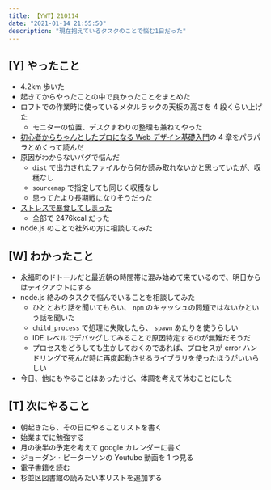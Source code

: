 ```yaml
---
title: 【YWT】210114
date: "2021-01-14 21:55:50"
description: "現在抱えているタスクのことで悩む1日だった"
---
```


## [Y] やったこと

- 4.2km 歩いた
- 起きてからやったことの中で良かったことをまとめた
- ロフトでの作業時に使っているメタルラックの天板の高さを 4 段くらい上げた
  - モニターの位置、デスクまわりの整理も兼ねてやった
- [初心者からちゃんとしたプロになる Web デザイン基礎入門](https://github.com/LeeDDHH/book-output/blob/main/%E5%88%9D%E5%BF%83%E8%80%85%E3%81%8B%E3%82%89%E3%81%A1%E3%82%83%E3%82%93%E3%81%A8%E3%81%97%E3%81%9F%E3%83%97%E3%83%AD%E3%81%AB%E3%81%AA%E3%82%8B_Web%E3%83%87%E3%82%B6%E3%82%A4%E3%83%B3%E5%9F%BA%E7%A4%8E%E5%85%A5%E9%96%80/list.md)の 4 章をパラパラとめくって読んだ
- 原因がわからないバグで悩んだ
  - `dist` で出力されたファイルから何か読み取れないかと思っていたが、収穫なし
  - `sourcemap` で指定しても同じく収穫なし
  - 思ってたより長期戦になりそうだった
- [ストレスで暴食してしまった](https://twitter.com/camomile_cafe/status/1349667702026092546?s=20)
  - 全部で 2476kcal だった
- node.js のことで社外の方に相談してみた

## [W] わかったこと

- 永福町のドトールだと最近朝の時間帯に混み始めて来ているので、明日からはテイクアウトにする
- node.js 絡みのタスクで悩んでいることを相談してみた
  - ひととおり話を聞いてもらい、 `npm` のキャッシュの問題ではないかという話を聞いた
  - `child_process` で処理に失敗したら、 `spawn` あたりを使うらしい
  - IDE レベルでデバッグしてみることで原因特定するのが無難だそうだ
  - プロセスをどうしても生かしておくのであれば、プロセスが error ハンドリングで死んだ時に再度起動させるライブラリを使ったほうがいいらしい
- 今日、他にもやることはあったけど、体調を考えて休むことにした

## [T] 次にやること

- 朝起きたら、その日にやることリストを書く
- 始業までに勉強する
- 月の後半の予定を考えて google カレンダーに書く
- ジョーダン・ピーターソンの Youtube 動画を 1 つ見る
- 電子書籍を読む
- 杉並区図書館の読みたい本リストを追加する
